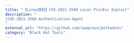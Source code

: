 ```yaml
---
title: "【Linux提权】CVE-2021-3560 Local PrivEsc Exploit"
description: "
|CVE-2021-3560-Authentication-Agent
"
external_url: "https://github.com/swapravo/polkadots"
category: "Black Hat Tools"
---
```

